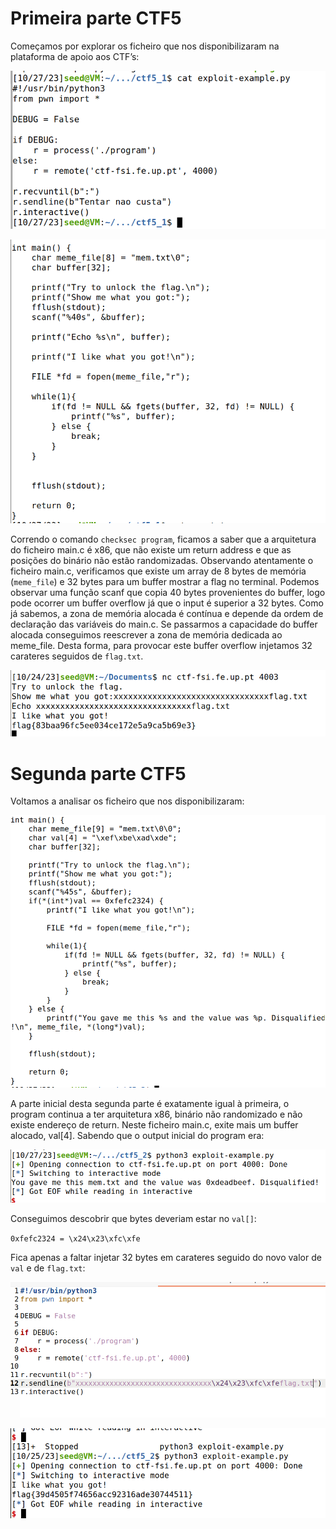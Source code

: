 # Primeira parte CTF5

Começamos por explorar os ficheiro que nos disponibilizaram na plataforma de apoio aos CTF’s:

![python_file](images/python_file.png)

![main.c](images/main_c.png)

 
Correndo o comando `checksec program`, ficamos a saber que a arquitetura do ficheiro main.c é x86, que não existe um return address e que as posições do binário não estão randomizadas.
Observando atentamente o ficheiro main.c, verificamos que existe um array de 8 bytes de memória (`meme_file`) e 32 bytes para um buffer mostrar a flag no terminal.
Podemos observar uma função scanf que copia 40 bytes provenientes do buffer, logo pode ocorrer um buffer overflow já que o input é superior a 32 bytes.
Como já sabemos, a zona de memória alocada é contínua e depende da ordem de declaração das variáveis do main.c. Se passarmos a capacidade do buffer alocada conseguimos reescrever a zona de memória dedicada ao meme_file. 
Desta forma, para provocar este buffer overflow injetamos 32 carateres seguidos de `flag.txt`. 

![first_flag](images/first_flag.png)

 
# Segunda parte CTF5

Voltamos a analisar os ficheiro que nos disponibilizaram:

![main2_c](images/main2_c.png)
 

A parte inicial desta segunda parte é exatamente igual à primeira, o program continua a ter arquitetura x86, binário não randomizado e não existe endereço de return.
Neste ficheiro main.c, exite mais um buffer alocado, val[4].
Sabendo que o output inicial do program era:

![deadbeef](images/deadbeef.png)
 
Conseguimos descobrir que bytes deveriam estar no `val[]`:

`0xfefc2324 = \x24\x23\xfc\xfe`

Fica apenas a faltar injetar 32 bytes em carateres seguido do novo valor de `val` e de `flag.txt`:

![python_update](images/python_update.png)

![second_flag](images/second_flag.png)

  


